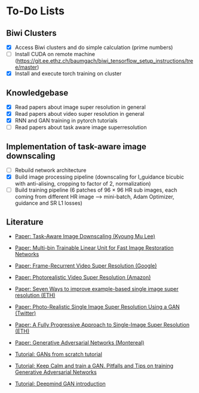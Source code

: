 # To-Do Lists

## Biwi Clusters
- [x] Access Biwi clusters and do simple calculation (prime numbers)
- [ ] Install CUDA on remote machine (https://git.ee.ethz.ch/baumgach/biwi_tensorflow_setup_instructions/tree/master)
- [x] Install and execute torch training on cluster

## Knowledgebase
- [x] Read papers about image super resolution in general
- [x] Read papers about video super resolution in general
- [x] RNN and GAN training in pytorch tutorials
- [ ] Read papers about task aware image superresolution

## Implementation of task-aware image downscaling
- [ ] Rebuild network architecture
- [x] Build image processing pipeline (downscaling for I_guidance bicubic with anti-alising, cropping to factor of 2, normalization)
- [ ] Build training pipeline (6 patches of 96 × 96 HR sub images, each coming from different HR image --> mini-batch, Adam Optimizer, guidance and SR L1 losses)

## Literature 
- [Paper: Task-Aware Image Downscaling (Kyoung Mu Lee)](http://openaccess.thecvf.com/content_ECCV_2018/papers/Heewon_Kim_Task-Aware_Image_Downscaling_ECCV_2018_paper.pdf)

- [Paper: Multi-bin Trainable Linear Unit for Fast Image Restoration Networks](https://arxiv.org/pdf/1807.11389.pdf)
- [Paper: Frame-Recurrent Video Super Resolution (Google)](https://arxiv.org/pdf/1801.04590.pdf)
- [Paper: Photorealistic Video Super Resolution (Amazon)](https://arxiv.org/pdf/1807.07930.pdf)
- [Paper: Seven Ways to improve example-based single image super resolution (ETH)](http://www.vision.ee.ethz.ch/~timofter/publications/Timofte-CVPR-2016.pdf)
- [Paper: Photo-Realistic Single Image Super Resolution Using a GAN (Twitter)](https://arxiv.org/pdf/1609.04802.pdf)
- [Paper: A Fully Progressive Approach to Single-Image Super Resolution (ETH)](http://igl.ethz.ch/projects/prosr/prosr-cvprw-2018-wang-et-al.pdf)
- [Paper: Generative Adversarial Networks (Montereal)](https://arxiv.org/pdf/1406.2661.pdf)

- [Tutorial: GANs from scratch tutorial](https://medium.com/ai-society/gans-from-scratch-1-a-deep-introduction-with-code-in-pytorch-and-tensorflow-cb03cdcdba0f)
- [Tutorial: Keep Calm and train a GAN. Pitfalls and Tips on training Generative Adversarial Networks](https://medium.com/@utk.is.here/keep-calm-and-train-a-gan-pitfalls-and-tips-on-training-generative-adversarial-networks-edd529764aa9)
- [Tutorial: Deepmind GAN introduction](http://www.gatsby.ucl.ac.uk/~balaji/Understanding-GANs.pdf)

